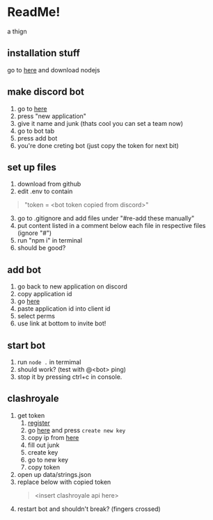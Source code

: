 # ReadMe!
a thign
## installation stuff
go to [here](nodejs.org "download for nodejs") and download nodejs
## make discord bot
1. go to [here](https://discord.com/developers/applications "manager for discord applications")
2. press "new application"
3. give it name and junk (thats cool you can set a team now)
4. go to bot tab
5. press add bot
6. you're done creting bot (just copy the token for next bit)
## set up files
1. download from github
2. edit .env to contain 
> "token = \<bot token copied from discord>"
3. go to .gitignore and add files under "#re-add these manually"
4. put content listed in a comment below each file in respective files (ignore "#")
5. run "npm i" in terminal
6. should be good?
## add bot
1. go back to new application on discord
2. copy application id
3. go [here](https://discordapi.com/permissions.html "gets a link to add bot")
4. paste application id into client id
5. select perms
6. use link at bottom to invite bot!
## start bot
1. run `node .` in termimal
2. should work? (test with @\<bot> ping)
3. stop it by pressing ctrl+c in console.
## clashroyale
1. get token
   1. [register](https://developer.clashroyale.com/#/register)
   2. go [here](https://developer.clashroyale.com/#/account) and press `create new key`
   3. copy ip from [here](https://ipv4.myip.wtf/ "cool site ngl")
   4. fill out junk
   5. create key
   6. go to new key
   7. copy token
2. open up data/strings.json
3. replace below with copied token
   > \<insert clashroyale api here>
4. restart bot and shouldn't break? (fingers crossed)
